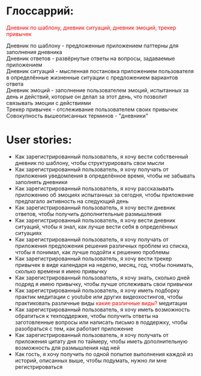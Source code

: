 # Глоссаррий:

<a style='color:red'>Дневник по шаблону, дневник ситуаций, дневник эмоций, трекер привычек</a>

Дневник по шаблону - предложенные приложением паттерны для заполнения дневника\
Дневник ответов - развёрнутые ответы на вопросы, задаваемые приложением\
Дневник ситуаций - мысленная постановка приложением пользователя в определённые жизненные ситуации с предложением
вариантов ответа\
Дневник эмоций - заполнение пользователем эмоций, испытанных за день и действий, которые он делал за этот день, что
позволит связывать эмоции с действиями\
Трекер привычек - отслеживание пользователем своих привычек\
Совокупность вышеописанных терминов - "дневники"

# User stories:

- Как зарегистрированный пользователь, я хочу вести собственный дневник по шаблону, чтобы структурировать свои мысли
- Как зарегистрированный пользователь, я хочу получать от приложения уведомления в определённое время, чтобы не забывать
  заполнять дневники
- Как зарегистрированный пользователь, я хочу рассказывать приложению об эмоциях испытанных за сегодня, чтобы приложение
  предлагало активность на следующий день
- Как зарегистрированный пользователь, я хочу вести дневник ответов, чтобы получить дополнительные размышления
- Как зарегистрированный пользователь, я хочу вести дневник ситуаций, чтобы я знал, как лучше вести себя в определённых
  ситуациях
- Как зарегистрированный пользователь, я хочу получать от приложения предложения решения различных проблем из списка,
  чтобы я понимал, как лучше подойти к решению проблемы
- Как зарегистрированный пользователь, я хочу вести трекер привычек в виде календаря на неделю, месяц, год, чтобы
  понимать, сколько времени я имею привычку
- Как зарегистрированный пользователь, я хочу знать, сколько дней подряд я имею привычку, чтобы лучше отслеживать свои
  привычки
- Как зарегистрированный пользователь, я хочу иметь подборку практик медитации с youtube или других видеохостингов,
  чтобы практиковать различные виды <a style='color:red'>какие различные виды?</a> медитации
- Как зарегистрированный пользователь, я хочу иметь возможность обратиться к техподдержке, чтобы получить ответы на
  заготовленные вопросы или написать письмо в поддержку, чтобы разобраться с тем, как работает приложение
- Как зарегистрированный пользователь, я хочу получать от приложения цитату дня по таймеру, чтобы иметь дополнительную
  возможность для размышления над ней
- Как гость, я хочу получить по одной попытке выполнения каждой из историй, описанных выше, чтобы подумать, нужно ли мне
  регистрироваться
